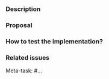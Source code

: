 ### Description


### Proposal


### How to test the implementation?


### Related issues
Meta-task: #...

<!--
PLEASE READ THIS

A task is a small work assignment for 1 to 2 people of a single group.

Briefly explain __what__ should be change and __propose__ how this can happen.
Adding pseudo code or diagrams would be great!

Please make sure that:
    - you assign the correct group label (and further ones)
    - you assign the correct milestone
    - the appropriate meta-tasks mentions this issue
    - you mention other issues you expect conflicts with
-->

